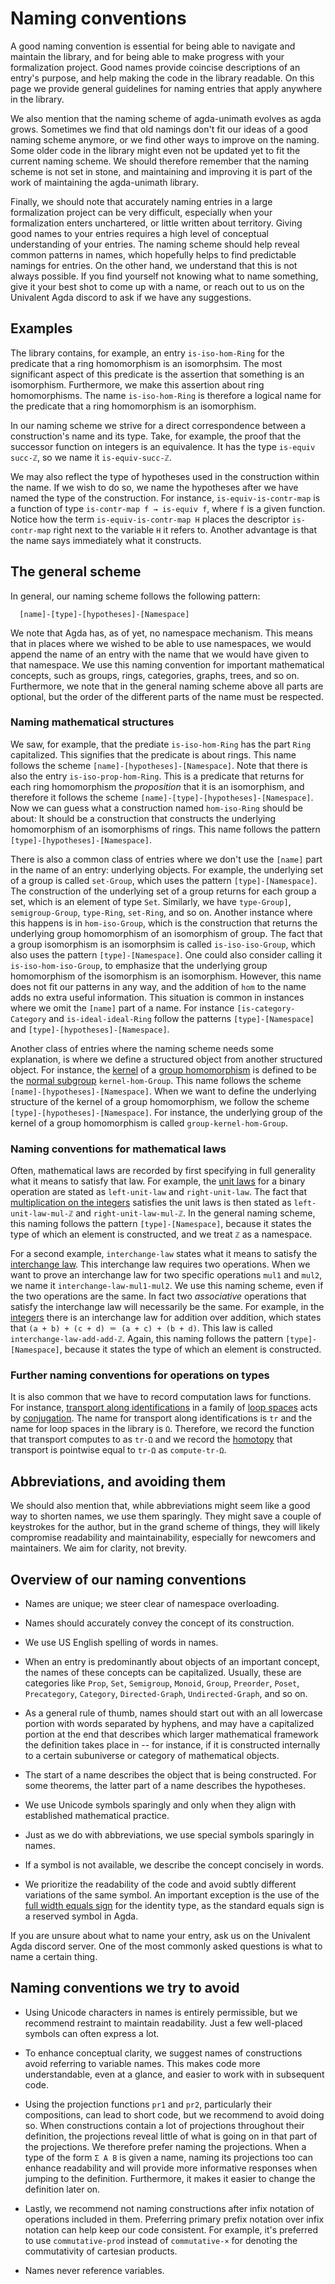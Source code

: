 # Naming conventions

A good naming convention is essential for being able to navigate and maintain
the library, and for being able to make progress with your formalization
project. Good names provide coincise descriptions of an entry's purpose, and
help making the code in the library readable. On this page we provide general
guidelines for naming entries that apply anywhere in the library.

We also mention that the naming scheme of agda-unimath evolves as agda grows.
Sometimes we find that old namings don't fit our ideas of a good naming scheme
anymore, or we find other ways to improve on the naming. Some older code in the
library might even not be updated yet to fit the current naming scheme. We
should therefore remember that the naming scheme is not set in stone, and
maintaining and improving it is part of the work of maintaining the agda-unimath
library.

Finally, we should note that accurately naming entries in a large formalization
project can be very difficult, especially when your formalization enters
unchartered, or little written about territory. Giving good names to your
entries requires a high level of conceptual understanding of your entries. The
naming scheme should help reveal common patterns in names, which hopefully helps
to find predictable namings for entries. On the other hand, we understand that
this is not always possible. If you find yourself not knowing what to name
something, give it your best shot to come up with a name, or reach out to us on
the Univalent Agda discord to ask if we have any suggestions.

## Examples

The library contains, for example, an entry `is-iso-hom-Ring` for the predicate
that a ring homomorphism is an isomorphsim. The most significant aspect of this
predicate is the assertion that something is an isomorphism. Furthermore, we
make this assertion about ring homomorphisms. The name `is-iso-hom-Ring` is
therefore a logical name for the predicate that a ring homomorphism is an
isomorphism.

In our naming scheme we strive for a direct correspondence between a
construction's name and its type. Take, for example, the proof that the
successor function on integers is an equivalence. It has the type
`is-equiv succ-ℤ`, so we name it `is-equiv-succ-ℤ`.

We may also reflect the type of hypotheses used in the construction within the
name. If we wish to do so, we name the hypotheses after we have named the type
of the construction. For instance, `is-equiv-is-contr-map` is a function of type
`is-contr-map f → is-equiv f`, where `f` is a given function. Notice how the
term `is-equiv-is-contr-map H` places the descriptor `is-contr-map` right next
to the variable `H` it refers to. Another advantage is that the name says
immediately what it constructs.

## The general scheme

In general, our naming scheme follows the following pattern:

```text
  [name]-[type]-[hypotheses]-[Namespace]
```

We note that Agda has, as of yet, no namespace mechanism. This means that in
places where we wished to be able to use namespaces, we would append the name of
an entry with the name that we would have given to that namespace. We use this
naming convention for important mathematical concepts, such as groups, rings,
categories, graphs, trees, and so on. Furthermore, we note that in the general
naming scheme above all parts are optional, but the order of the different parts
of the name must be respected.

### Naming mathematical structures

We saw, for example, that the prediate `is-iso-hom-Ring` has the part `Ring`
capitalized. This signifies that the predicate is about rings. This name follows
the scheme `[name]-[hypotheses]-[Namespace]`. Note that there is also the entry
`is-iso-prop-hom-Ring`. This is a predicate that returns for each ring
homomorphism the _proposition_ that it is an isomorphism, and therefore it
follows the scheme `[name]-[type]-[hypotheses]-[Namespace]`. Now we can guess
what a construction named `hom-iso-Ring` should be about: It should be a
construction that constructs the underlying homomorphism of an isomorphisms of
rings. This name follows the pattern `[type]-[hypotheses]-[Namespace]`.

There is also a common class of entries where we don't use the `[name]` part in
the name of an entry: underlying objects. For example, the underlying set of a
group is called `set-Group`, which uses the pattern `[type]-[Namespace]`. The
construction of the underlying set of a group returns for each group a set,
which is an element of type `Set`. Similarly, we have `type-Group]`,
`semigroup-Group`, `type-Ring`, `set-Ring`, and so on. Another instance where
this happens is in `hom-iso-Group`, which is the construction that returns the
underlying group homomorphism of an isomorphism of group. The fact that a group
isomorphism is an isomorphsim is called `is-iso-iso-Group`, which also uses the
pattern `[type]-[Namespace]`. One could also consider calling it
`is-iso-hom-iso-Group`, to emphasize that the underlying group homomorphism of
the isomorphism is an isomorphism. However, this name does not fit our patterns
in any way, and the addition of `hom` to the name adds no extra useful
information. This situation is common in instances where we omit the `[name]`
part of a name. For instance `[is-category-Category` and `is-ideal-ideal-Ring`
follow the patterns `[type]-[Namespace]` and `[type]-[hypotheses]-[Namespace]`.

Another class of entries where the naming scheme needs some explanation, is
where we define a structured object from another structured object. For
instance, the [kernel](group-theory.kernels.md) of a
[group homomorphism](group-theory.homomorphisms-groups.md) is defined to be the
[normal subgroup](group-theory.normal-subgroups.md) `kernel-hom-Group`. This
name follows the scheme
`[name]-[hypotheses]-[Namespace]`. When we want to define the underlying structure of the kernel of a group homomorphism, we follow the scheme `[type]-[hypotheses]-[Namespace]`. For instance, the underlying group of the kernel of a group homomorphism is called `group-kernel-hom-Group`.

### Naming conventions for mathematical laws

Often, mathematical laws are recorded by first specifying in full generality
what it means to satisfy that law. For example, the
[unit laws](foundation.unital-binary-operations.md) for a binary operation are
stated as `left-unit-law` and `right-unit-law`. The fact that
[multiplication on the integers](elementary-number-theory.multiplication-integers.md)
satisfies the unit laws is then stated as `left-unit-law-mul-ℤ` and
`right-unit-law-mul-ℤ`. In the general naming scheme, this naming follows the
pattern `[type]-[Namespace]`, because it states the type of which an element is
constructed, and we treat `ℤ` as a namespace.

For a second example, `interchange-law` states what it means to satisfy the
[interchange law](foundation.interchange-law.md). This interchange law requires
two operations. When we want to prove an interchange law for two specific
operations `mul1` and `mul2`, we name it `interchange-law-mul1-mul2`. We use
this naming scheme, even if the two operations are the same. In fact two
_associative_ operations that satisfy the interchange law will necessarily be
the same. For example, in the [integers](elementary-number-theory.integers.md)
there is an interchange law for addition over addition, which states that
`(a + b) + (c + d) ＝ (a + c) + (b + d)`. This law is called
`interchange-law-add-add-ℤ`. Again, this naming follows the pattern
`[type]-[Namespace]`, because it states the type of which an element is
constructed.

### Further naming conventions for operations on types

It is also common that we have to record computation laws for functions. For
instance,
[transport along identifications](foundation.transport-along-identifications.md)
in a family of [loop spaces](synthetic-homotopy-theory.loop-spaces.md) acts by
[conjugation](synthetic-homotopy-theory.conjugation-loops.md). The name for
transport along identifications is `tr` and the name for loop spaces in the
library is `Ω`. Therefore, we record the function that transport computes to as
`tr-Ω` and we record the [homotopy](foundation.homotopies.md) that transport is
pointwise equal to `tr-Ω` as `compute-tr-Ω`.

## Abbreviations, and avoiding them

We should also mention that, while abbreviations might seem like a good way to
shorten names, we use them sparingly. They might save a couple of keystrokes for
the author, but in the grand scheme of things, they will likely compromise
readability and maintainability, especially for newcomers and maintainers. We
aim for clarity, not brevity.

## Overview of our naming conventions

- Names are unique; we steer clear of namespace overloading.

- Names should accurately convey the concept of its construction.

- We use US English spelling of words in names.

- When an entry is predominantly about objects of an important concept, the
  names of these concepts can be capitalized. Usually, these are categories like
  `Prop`, `Set`, `Semigroup`, `Monoid`, `Group`, `Preorder`, `Poset`,
  `Precategory`, `Category`, `Directed-Graph`, `Undirected-Graph`, and so on.

- As a general rule of thumb, names should start out with an all lowercase
  portion with words separated by hyphens, and may have a capitalized portion at
  the end that describes which larger mathematical framework the definition
  takes place in -- for instance, if it is constructed internally to a certain
  subuniverse or category of mathematical objects.

- The start of a name describes the object that is being constructed. For some
  theorems, the latter part of a name describes the hypotheses.

- We use Unicode symbols sparingly and only when they align with established
  mathematical practice.

- Just as we do with abbreviations, we use special symbols sparingly in names.

- If a symbol is not available, we describe the concept concisely in words.

- We prioritize the readability of the code and avoid subtly different
  variations of the same symbol. An important exception is the use of the
  [full width equals sign](https://codepoints.net/U+ff1d) for the identity type,
  as the standard equals sign is a reserved symbol in Agda.

If you are unsure about what to name your entry, ask us on the Univalent Agda
discord server. One of the most commonly asked questions is what to name a
certain thing.

## Naming conventions we try to avoid

- Using Unicode characters in names is entirely permissible, but we recommend
  restraint to maintain readability. Just a few well-placed symbols can often
  express a lot.

- To enhance conceptual clarity, we suggest names of constructions avoid
  referring to variable names. This makes code more understandable, even at a
  glance, and easier to work with in subsequent code.

- Using the projection functions `pr1` and `pr2`, particularly their
  compositions, can lead to short code, but we recommend to avoid doing so. When
  constructions contain a lot of projections throughout their definition, the
  projections reveal little of what is going on in that part of the projections.
  We therefore prefer naming the projections. When a type of the form `Σ A B` is
  given a name, naming its projections too can enhance readability and will
  provide more informative responses when jumping to the definition.
  Furthermore, it makes it easier to change the definition later on.

- Lastly, we recommend not naming constructions after infix notation of
  operations included in them. Preferring primary prefix notation over infix
  notation can help keep our code consistent. For example, it's preferred to use
  `commutative-prod` instead of `commutative-×` for denoting the commutativity
  of cartesian products.

- Names never reference variables.
